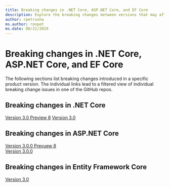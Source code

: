 ```yaml
---
title: Breaking changes in .NET Core, ASP.NET Core, and EF Core
description: Explore the breaking changes between versions that may affect your application.
author: rpetrusha
ms.author: ronpet
ms.date: 08/21/2019
---
```

# Breaking changes in .NET Core, ASP.NET Core, and EF Core

The following sections list breaking changes introduced in a specific product version. The individual links lead to a filtered view of individual breaking change issues in one of the GitHub repos.

## Breaking changes in .NET Core

[Version 3.0 Preview 8](https://github.com/dotnet/docs/issues?utf8=%E2%9C%93&q=is:open+is:issue+label:breaking-change+%223.0+Preview+8%22)
[Version 3.0](https://github.com/dotnet/docs/issues?utf8=%E2%9C%93&q=is:open+is:issue+label:breaking-change+%223.0%22+)

## Breaking changes in ASP.NET Core

[Version 3.0.0 Prevuew 8](https://github.com/aspnet/Announcements/issues?q=is%3Aissue+is%3Aopen+label%3A%22Breaking+change%22+milestone%3A3.0.0-preview8
)  
[Version 3.0.0](https://github.com/aspnet/Announcements/issues?utf8=%E2%9C%93&q=is:issue+is:open+label:%22Breaking+change%22+label:%223.0.0%22
)

## Breaking changes in Entity Framework Core

[Version 3.0](https://github.com/aspnet/EntityFramework.Docs/blob/master/entity-framework/core/what-is-new/ef-core-3.0/breaking-changes.md)
